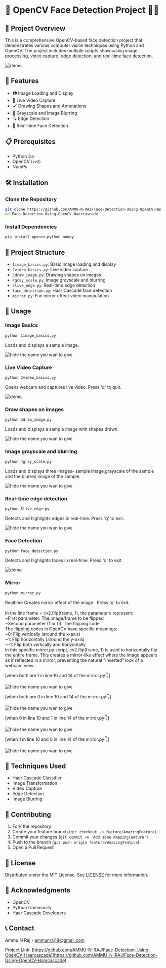# 📸 OpenCV Face Detection Project 🕵️‍♀️

## 🌟 Project Overview
This is a comprehensive OpenCV-based face detection project that demonstrates various computer vision techniques using Python and OpenCV. The project includes multiple scripts showcasing image processing, video capture, edge detection, and real-time face detection.

![demo](https://github.com/AMMU-N-RAJ/Face-Detection-Using-OpenCV-Haarcascade/blob/main/demo.gif)

## 🚀 Features
- 📷 Image Loading and Display
- 🎥 Live Video Capture
- 🖌️ Drawing Shapes and Annotations
- 🌚 Grayscale and Image Blurring
- 🔍 Edge Detection
- 👤 Real-time Face Detection

## 📋 Prerequisites
- Python 3.x
- OpenCV (`cv2`)
- NumPy

## 🛠️ Installation

### Clone the Repository
```bash
git clone https://github.com/AMMU-N-RAJ/Face-Detection-Using-OpenCV-Haarcascade.git
cd Face-Detection-Using-OpenCV-Haarcascade
```

### Install Dependencies
```bash
pip install opencv-python numpy
```

## 📂 Project Structure
- `1image_basics.py`: Basic image loading and display
- `2video_basics.py`: Live video capture
- `3draw_image.py`: Drawing shapes on images
- `4gray_scale.py`: Image grayscale and blurring
- `5live_edge.py`: Real-time edge detection
- `face_detection.py`: Haar Cascade face detection
- `mirror.py`: Fun mirror effect video manipulation

## 🎯 Usage

### Image Basics
```bash
python 1image_basics.py
```
Loads and displays a sample image.

![hide the name you wan to give ](https://github.com/user-attachments/assets/7d9f8521-66f0-47b6-ab42-04ce8634e36a)


### Live Video Capture
```bash
python 2video_basics.py
```
Opens webcam and captures live video. Press 'q' to quit.

![demo](https://github.com/AMMU-N-RAJ/Face-Detection-Using-OpenCV-Haarcascade/blob/main/demo2.gif)


### Draw shapes on images
```bash
python 3draw_image.py
```
Loads and displays a sample image with shapes drawn.

![hide the name you wan to give ](https://github.com/AMMU-N-RAJ/Face-Detection-Using-OpenCV-Haarcascade/blob/main/img5.png)


### Image grayscale and blurring
```bash
python 4gray_scale.py
```
Loads and displays three images- sample image,grayscale of the sample and the blurred image of the sample.

![hide the name you wan to give ](https://github.com/AMMU-N-RAJ/Face-Detection-Using-OpenCV-Haarcascade/blob/main/img6.png)


### Real-time edge detection
```bash
python 5live_edge.py
```
Detects and highlights edges in real-time. Press 'q' to exit.

![hide the name you wan to give ](https://github.com/AMMU-N-RAJ/Face-Detection-Using-OpenCV-Haarcascade/blob/main/img7.png)

### Face Detection
```bash
python face_detection.py
```
Detects and highlights faces in real-time. Press 'q' to exit.

![demo](https://github.com/AMMU-N-RAJ/Face-Detection-Using-OpenCV-Haarcascade/blob/main/demo.gif)

### Mirror 
```bash
python mirror.py
```
Realtime Creates mirror effect of the image . Press 'q' to exit.<br><br>
In the line frame = cv2.flip(frame, 1), the parameters represent:<br>
~First parameter: The image/frame to be flipped<br>
~Second parameter (1 or 0): The flipping code<br>
The flipping codes in OpenCV have specific meanings:<br>
~0: Flip vertically (around the x-axis)<br>
~1: Flip horizontally (around the y-axis)<br>
~-1: Flip both vertically and horizontally<br>
In this specific mirror.py script, cv2.flip(frame, 1) is used to horizontally flip the entire frame. This creates a mirror-like effect where the image appears as if reflected in a mirror, preventing the natural "inverted" look of a webcam view.<br>

[when both are 1 in line 10 and 14 of the mirror.py👇]

![hide the name you wan to give ](https://github.com/user-attachments/assets/6a13fd60-2466-4287-8fd0-2c248d77d95d)



[when both are 0 in line 10 and 14 of the mirror.py👇]

![hide the name you wan to give ](https://github.com/user-attachments/assets/4965c0cc-377c-4187-a760-02d74832f5dc)

[when 0 in line 10 and 1 in line 14 of the mirror.py👇]

![hide the name you wan to give ](https://github.com/user-attachments/assets/cd259424-9568-4c64-9fb7-94ac9ea8797e)

[when 1 in line 10 and 0 in line 14 of the mirror.py👇]

![hide the name you wan to give ](https://github.com/user-attachments/assets/1b197b51-4a44-4167-8fa9-350cbaa7d839)


## 🔬 Techniques Used
- Haar Cascade Classifier
- Image Transformation
- Video Capture
- Edge Detection
- Image Blurring

## 🤝 Contributing
1. Fork the repository
2. Create your feature branch (`git checkout -b feature/AmazingFeature`)
3. Commit your changes (`git commit -m 'Add some AmazingFeature'`)
4. Push to the branch (`git push origin feature/AmazingFeature`)
5. Open a Pull Request

## 📜 License
Distributed under the MIT License. See [LICENSE](https://github.com/AMMU-N-RAJ/Face-Detection-Using-OpenCV-Haarcascade/blob/main/LICENSE) for more information.

## 🙌 Acknowledgments
- OpenCV
- Python Community
- Haar Cascade Developers

## 📞 Contact
Ammu N Raj - [ammunraj18@gmail.com](mailto:ammunraj18@gmail.com)

Project Link: [https://github.com/AMMU-N-RAJ/Face-Detection-Using-OpenCV-Haarcascade](https://github.com/AMMU-N-RAJ/Face-Detection-Using-OpenCV-Haarcascade)
